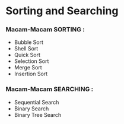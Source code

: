 # Sorting and Searching

### Macam-Macam SORTING : 
- Bubble Sort
- Shell Sort
- Quick Sort
- Selection Sort
- Merge Sort
- Insertion Sort

### Macam-Macam SEARCHING :
- Sequential Search
- Binary Search
- Binary Tree Search
